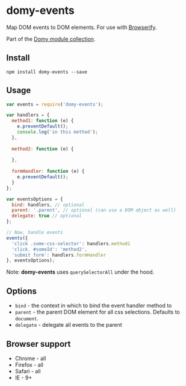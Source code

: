 # domy-events
 
Map DOM events to DOM elements. For use with [Browserify](http://browserify.org/).

Part of the [Domy module collection](https://github.com/scottcorgan/domy).
 
## Install
 
```
npm install domy-events --save
```
 
## Usage
 
```js
var events = require('domy-events');

var handlers = {
  method1: function (e) {
    e.preventDefault();
    console.log('in this method');    
  },
  
  method2: function (e) {
  
  },
  
  formHandler: function (e) {
    e.preventDefault();
  }
};

var eventsOptions = {
  bind: handlers, // optional
  parent: '.parent', // optional (can use a DOM object as well)
  delegate: true // optional
};

// Now, handle events
events({
  'click .some-css-selector': handlers.method1
  'click. #someId': 'method2',
  'submit form': handlers.formHandler
}, eventsOptions);
```
 
Note: **domy-events** uses `querySelectorAll` under the hood.

## Options

* `bind` - the context in which to bind the event handler method to
* `parent` - the parent DOM element for all css selections. Defaults to `document`.
* `delegate` - delegate all events to the parent
 
## Browser support

* Chrome - all
* Firefox - all
* Safari - all
* IE - 9+